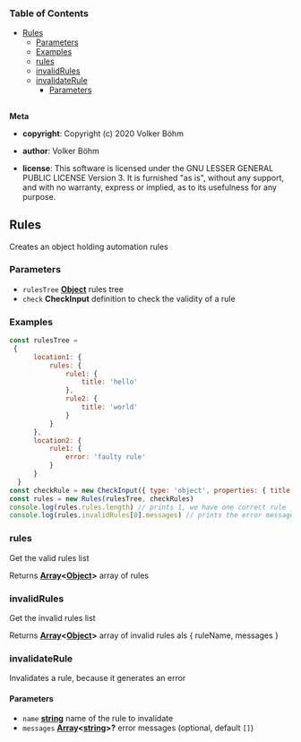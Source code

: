 <!-- Generated by documentation.js. Update this documentation by updating the source code. -->

### Table of Contents

-   [Rules][1]
    -   [Parameters][2]
    -   [Examples][3]
    -   [rules][4]
    -   [invalidRules][5]
    -   [invalidateRule][6]
        -   [Parameters][7]

## 

**Meta**

-   **copyright**: Copyright (c) 2020 Volker Böhm

-   **author**: Volker Böhm
-   **license**: This software is licensed under the GNU LESSER GENERAL PUBLIC LICENSE Version 3. It is furnished
    "as is", without any support, and with no warranty, express or implied, as to its usefulness for
    any purpose.

## Rules

Creates an object holding automation rules

### Parameters

-   `rulesTree` **[Object][8]** rules tree
-   `check` **CheckInput** definition to check the validity of a rule

### Examples

```javascript
const rulesTree =
 {
      location1: {
          rules: {
              rule1: {
                  title: 'hello'
              },
              rule2: {
                  title: 'world'
              }
          }
      },
      location2: {
          rule1: {
              error: 'faulty rule'
          }
      }
  }
const checkRule = new CheckInput({ type: 'object', properties: { title: { type: string } }, required: ['title'] })
const rules = new Rules(rulesTree, checkRules)
console.log(rules.rules.length) // prints 1, we have one correct rule
console.log(rules.invalidRules[0].messages) // prints the error messages for rule 'location2'
```

### rules

Get the valid rules list

Returns **[Array][9]&lt;[Object][8]>** array of rules

### invalidRules

Get the invalid rules list

Returns **[Array][9]&lt;[Object][8]>** array of invalid rules als { ruleName, messages }

### invalidateRule

Invalidates a rule, because it generates an error

#### Parameters

-   `name` **[string][10]** name of the rule to invalidate
-   `messages` **[Array][9]&lt;[string][10]>?** error messages (optional, default `[]`)

[1]: #rules

[2]: #parameters

[3]: #examples

[4]: #rules-1

[5]: #invalidrules

[6]: #invalidaterule

[7]: #parameters-1

[8]: https://developer.mozilla.org/docs/Web/JavaScript/Reference/Global_Objects/Object

[9]: https://developer.mozilla.org/docs/Web/JavaScript/Reference/Global_Objects/Array

[10]: https://developer.mozilla.org/docs/Web/JavaScript/Reference/Global_Objects/String
